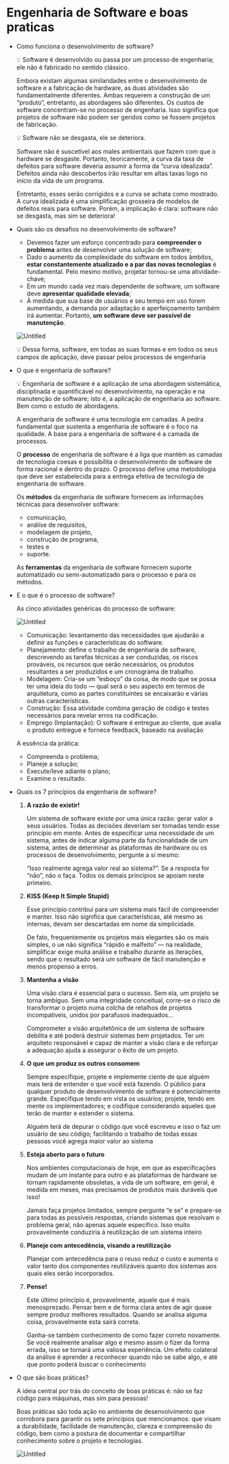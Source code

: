 # Engenharia de Software e boas praticas

- Como funciona o desenvolvimento de software?
    
    <aside>
    💡 Software é desenvolvido ou passa por um processo de engenharia; ele não é fabricado no sentido clássico.
    
    </aside>
    
    Embora existam algumas similaridades entre o desenvolvimento de software e a fabricação de hardware, as duas atividades são fundamentalmente diferentes. Ambas requerem a construção de um “produto”, entretanto, as abordagens são diferentes. Os custos de software concentram-se no processo de engenharia. Isso significa que projetos de software não podem ser geridos como se fossem projetos de fabricação.
    
    <aside>
    💡 Software não se desgasta, ele se deteriora.
    
    </aside>
    
    Software não é suscetível aos males ambientais que fazem com que o hardware se desgaste. Portanto, teoricamente, a curva da taxa de defeitos para software deveria assumir a forma da
    “curva idealizada”. Defeitos ainda não descobertos irão resultar em altas taxas logo no início da vida de um programa. 
    
    Entretanto, esses serão corrigidos e a curva se achata como mostrado. A curva idealizada é uma simplificação grosseira de modelos de defeitos reais para software. Porém, a implicação é  clara: software não se desgasta, mas sim se deteriora!
    
- Quais são os desafios no desenvolvimento de software?
    - Devemos fazer um esforço concentrado para **compreender o problema** antes de desenvolver uma solução de software;
    - Dado o aumento da complexidade do software em todos âmbitos, **estar constantemente atualizado e a par das novas tecnologias** é fundamental. Pelo mesmo motivo, projetar tornou-se uma atividade-chave;
    - Em um mundo cada vez mais dependente de software, um software deve **apresentar
    qualidade elevada**;
    - À medida que sua base de usuários e seu tempo em uso forem aumentando, a demanda por adaptação e aperfeiçoamento também irá aumentar. Portanto, **um software deve ser passível de manutenção**.
    
    ![Untitled](Engenharia%20de%20Software%20e%20boas%20praticas%2030f874943df749b0bf9c41f9cf8570c9/Untitled.png)
    
    <aside>
    💡 Dessa forma, software, em todas as suas formas e em todos os seus campos de aplicação, deve passar pelos processos de engenharia
    
    </aside>
    
- O que é engenharia de software?
    
    <aside>
    💡 Engenharia de software é a aplicação de uma abordagem sistemática, disciplinada e quantificável no desenvolvimento, na operação e na manutenção de software; isto é, a aplicação de engenharia ao software. Bem como o estudo de abordagens.
    
    </aside>
    
    A engenharia de software é uma tecnologia em camadas. A pedra fundamental que sustenta a engenharia de software é o foco na qualidade. A base para a engenharia de software é a camada de processos.
    
    O **processo** de engenharia de software é a liga que mantém as camadas de tecnologia coesas e possibilita o desenvolvimento de software de forma racional e dentro do prazo. O processo define uma metodologia que deve ser estabelecida para a entrega efetiva de tecnologia de engenharia de software.
    
    Os **métodos** da engenharia de software fornecem as informações técnicas para desenvolver software:
    
    - comunicação,
    - análise de requisitos,
    - modelagem de projeto,
    - construção de programa,
    - testes e
    - suporte.
    
    As **ferramentas** da engenharia de software fornecem suporte automatizado ou semi-automatizado para o processo e para os métodos.
    
- E o que é o processo de software?
    
    As cinco atividades genéricas do processo de software:
    
    ![Untitled](Engenharia%20de%20Software%20e%20boas%20praticas%2030f874943df749b0bf9c41f9cf8570c9/Untitled%201.png)
    
    - Comunicação: levantamento das necessidades que ajudarão a definir as funções e características do software.
    - Planejamento: define o trabalho de engenharia de software, descrevendo as tarefas técnicas a ser conduzidas, os riscos prováveis, os recursos que serão necessários, os produtos resultantes a ser produzidos e um cronograma de trabalho.
    - Modelagem: Cria-se um “esboço” da coisa, de modo que se possa ter uma ideia do todo — qual será o seu aspecto em termos de arquitetura, como as partes constituintes se encaixarão e várias outras características.
    - Construção: Essa atividade combina geração de código e testes necessários para revelar erros na codificação.
    - Emprego (Implantação): O software é entregue ao cliente, que avalia o produto entregue e fornece feedback, baseado na avaliação
    
    A essência da prática:
    
    - Compreenda o problema;
    - Planeje a solução;
    - Execute/leve adiante o plano;
    - Examine o resultado.
- Quais os 7 princípios da engenharia de software?
    1. **A razão de existir!**
        
        Um sistema de software existe por uma única razão: gerar valor a seus usuários. Todas as decisões deveriam ser tomadas tendo esse princípio em mente. Antes de especificar uma necessidade de um sistema, antes de indicar alguma parte da funcionalidade de um sistema, antes de determinar as plataformas de hardware ou os processos de
        desenvolvimento, pergunte a si mesmo:
        
        “Isso realmente agrega valor real ao sistema?”. Se a resposta for “não”, não o faça.
        Todos os demais princípios se apoiam neste primeiro.
        
    2. **KISS (Keep It Simple Stupid)**
        
        Esse princípio contribui para um sistema mais fácil de compreender e manter. Isso não significa que características, até mesmo as internas, devam ser descartadas em nome da simplicidade.
        
        De fato, frequentemente os projetos mais elegantes são os mais simples, o  ue não significa “rápido e malfeito” — na realidade, simplificar exige muita análise e  trabalho durante as iterações, sendo que o resultado será um software de fácil
        manutenção e menos propenso a erros.
        
    3. **Mantenha a visão**
        
        Uma visão clara é essencial para o sucesso. Sem ela, um projeto se torna ambíguo. Sem uma integridade conceitual, corre-se o risco de transformar o projeto numa colcha de retalhos de projetos incompatíveis, unidos por parafusos inadequados...
        
        Comprometer a visão arquitetônica de um sistema de software debilita e até poderá destruir sistemas bem projetados. Ter um arquiteto responsável e capaz de manter a visão clara e de reforçar a adequação ajuda a assegurar o êxito de um projeto.
        
    4. **O que um produz os outros consomem**
        
        Sempre especifique, projete e implemente ciente de que alguém mais terá de entender o que você está fazendo. O público para qualquer produto de desenvolvimento de software
        é potencialmente grande. Especifique tendo em vista os usuários; projete, tendo em mente os implementadores; e codifique considerando aqueles que terão de manter e estender o sistema.
        
        Alguém terá de depurar o código que você escreveu e isso o faz um usuário de seu código; facilitando o trabalho de todas essas pessoas você agrega maior valor ao sistema
        
    5. **Esteja aberto para o futuro**
        
        Nos ambientes computacionais de hoje, em que as especificações mudam de um instante para outro e as plataformas de hardware se tornam rapidamente obsoletas, a vida de um software, em geral, é medida em meses, mas precisamos de produtos mais duráveis que isso!
        
        Jamais faça projetos limitados, sempre pergunte “e se” e prepare-se para todas as possíveis respostas, criando sistemas que resolvam o problema geral, não apenas aquele específico. Isso muito provavelmente conduziria à reutilização de um sistema inteiro
        
    6. **Planeje com antecedência, visando a reutilização**
        
        Planejar com antecedência para o reuso reduz o custo e aumenta o valor tanto dos componentes reutilizáveis quanto dos sistemas aos quais eles serão incorporados.
        
    7. **Pense!**
        
        Este último princípio é, provavelmente, aquele que é mais menosprezado. Pensar bem e de forma clara antes de agir quase sempre produz melhores resultados. Quando se analisa alguma coisa, provavelmente esta sairá correta.
        
        Ganha-se também conhecimento de como fazer correto novamente. Se você realmente analisar algo e mesmo assim o fizer da forma errada, isso se tornará uma valiosa experiência. Um efeito colateral da análise é aprender a reconhecer quando não se sabe algo, e até que ponto poderá buscar o conhecimento
        
- O que são boas práticas?
    
    A ideia central por trás do conceito de boas práticas é: não se faz código para máquinas, mas sim para pessoas!
    
    Boas práticas são toda ação no ambiente de desenvolvimento que corrobora para garantir os sete princípios que mencionamos: que visam a durabilidade, facilidade de manutenção, clareza e compreensão do código, bem como a postura de documentar e compartilhar conhecimento
    sobre o projeto e tecnologias.
    
    ![Untitled](Engenharia%20de%20Software%20e%20boas%20praticas%2030f874943df749b0bf9c41f9cf8570c9/Untitled%202.png)